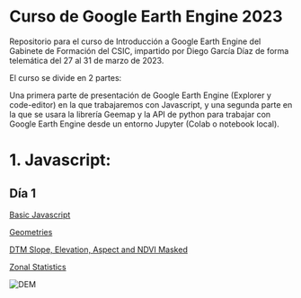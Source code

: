 # Curso de Google Earth Engine 2023

Repositorio para el curso de Introducción a Google Earth Engine del Gabinete de Formación del CSIC, impartido por Diego García Díaz de forma telemática del 27 al 31 de marzo de 2023.

El curso se divide en 2 partes:

Una primera parte de presentación de Google Earth Engine (Explorer y code-editor) en la que trabajaremos con Javascript, y una segunda parte en la que se usara la librería Geemap y la API de python para trabajar con Google Earth Engine desde un entorno Jupyter (Colab o notebook local).

# 1. Javascript:

## Día 1

[Basic Javascript](https://github.com/Digdgeo/GEE_Course_2022/blob/main/Dia1/Geometries.js)

[Geometries](https://github.com/Digdgeo/GEE_Course_2022/blob/main/Dia1/Geometries.js)

[DTM Slope, Elevation, Aspect and NDVI Masked](https://github.com/Digdgeo/GEE_Course_2022/blob/main/Dia1/DTM_NDVI_Masked.js)

[Zonal Statistics](https://github.com/Digdgeo/GEE_Course_2022/blob/main/Dia1/Geometries.js)

![DEM](https://i.imgur.com/B6IZv2z.jpg)